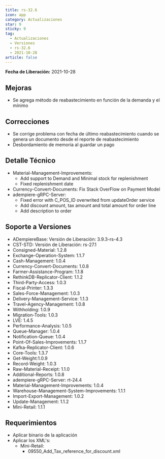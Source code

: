 ```yaml
---
title: rs-32.6
icon: app
category: Actualizaciones
star: 9
sticky: 9
tag:
  - Actualizaciones
  - Versiones
  - rs-32.6
  - 2021-10-28
article: false
---
```


**Fecha de Liberación:** 2021-10-28

## Mejoras

- Se agrega método de reabastecimiento en función de la demanda y el mínimo

## Correcciones

- Se corrige problema con fecha de último reabastecimiento cuando se genera un documento desde el reporte de reabastecimiento
- Desbordamiento de memoria al guardar un pago

## Detalle Técnico

- Material-Management-Improvements:
  - Add support to Demand and Minimal stock for replenishment
  - Fixed replenishment date
- Currency-Convert-Documents: Fix Stack OverFlow on Payment Model
- adempiere-gRPC-Server:
  - Fixed error with C_POS_ID overwrited from updateOrder service
  - Add discount amount, tax amount and total amount for order line
  - Add description to order

## Soporte a Versiones

- ADempiereBase: Versión de Liberación: 3.9.3-rs-4.3
- CST-STD: Versión de Liberación: rs-27.1
- Consigned-Material: 1.2.8
- Exchange-Operation-System: 1.1.7
- Cash-Management: 1.0.4
- Currency-Convert-Documents: 1.0.8
- Farmer-Assistance-Program: 1.1.8
- RethinkDB-Replicator-Client: 1.1.2
- Third-Party-Access: 1.0.3
- Fiscal-Printer: 1.3.3
- Sales-Force-Management: 1.0.3
- Delivery-Management-Service: 1.1.3
- Travel-Agency-Management: 1.0.8
- Withholding: 1.0.9
- Migration-Tools: 1.0.3
- LVE: 1.4.5
- Performance-Analysis: 1.0.5
- Queue-Manager: 1.0.4
- Notification-Queue: 1.0.4
- Point-Of-Sales-Improvements: 1.1.7
- Kafka-Replicator-Client: 1.0.6
- Core-Tools: 1.3.7
- Get-Weight:1.0.9
- Record-Weight: 1.0.3
- Raw-Material-Receipt: 1.1.0
- Additional-Reports: 1.0.8
- adempiere-gRPC-Server: rt-24.4
- Material-Management-Improvements: 1.0.4
- Warehouse-Management-System-Improvements: 1.1.1
- Import-Export-Management: 1.0.2
- Update-Management: 1.1.2
- Mini-Retail: 1.1.1

## Requerimientos

- Aplicar binario de la aplicación
- Aplicar los XML's:
  - Mini-Retail:
    - 09550_Add_Tax_reference_for_discount.xml
